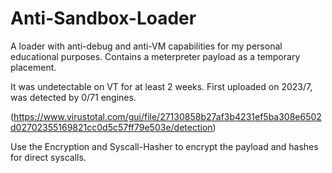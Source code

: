 # Anti-Sandbox-Loader
A loader with anti-debug and anti-VM capabilities for my personal educational purposes.
Contains a meterpreter payload as a temporary placement.

It was undetectable on VT for at least 2 weeks. 
First uploaded on 2023/7, was detected by 0/71 engines.

(https://www.virustotal.com/gui/file/27130858b27af3b4231ef5ba308e6502d02702355169821cc0d5c57ff79e503e/detection)

Use the Encryption and Syscall-Hasher to encrypt the payload and hashes for direct syscalls.
